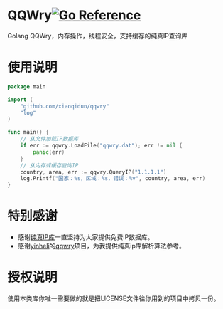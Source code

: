 # QQWry[![Go Reference](https://pkg.go.dev/badge/github.com/xiaoqidun/qqwry.svg)](https://pkg.go.dev/github.com/xiaoqidun/qqwry)

Golang QQWry，内存操作，线程安全，支持缓存的纯真IP查询库

# 使用说明

```go
package main

import (
	"github.com/xiaoqidun/qqwry"
	"log"
)

func main() {
	// 从文件加载IP数据库
	if err := qqwry.LoadFile("qqwry.dat"); err != nil {
		panic(err)
	}
	// 从内存或缓存查询IP
	country, area, err := qqwry.QueryIP("1.1.1.1")
	log.Printf("国家：%s，区域：%s，错误：%v", country, area, err)
}
```

# 特别感谢

- 感谢[纯真IP库](https://www.cz88.net/)一直坚持为大家提供免费IP数据库。
- 感谢[yinheli](https://github.com/yinheli)的[qqwry](https://github.com/yinheli/qqwry)项目，为我提供纯真ip库解析算法参考。

# 授权说明

使用本类库你唯一需要做的就是把LICENSE文件往你用到的项目中拷贝一份。